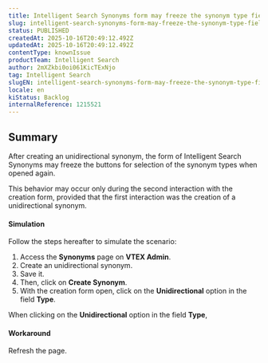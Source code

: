 ```yaml
---
title: Intelligent Search Synonyms form may freeze the synonym type field after creating a unidirectional synonym
slug: intelligent-search-synonyms-form-may-freeze-the-synonym-type-field-after-creating-a-unidirectional-synonym
status: PUBLISHED
createdAt: 2025-10-16T20:49:12.492Z
updatedAt: 2025-10-16T20:49:12.492Z
contentType: knownIssue
productTeam: Intelligent Search
author: 2mXZkbi0oi061KicTExNjo
tag: Intelligent Search
slugEN: intelligent-search-synonyms-form-may-freeze-the-synonym-type-field-after-creating-a-unidirectional-synonym
locale: en
kiStatus: Backlog
internalReference: 1215521
---
```


## Summary


After creating an unidirectional synonym, the form of Intelligent Search Synonyms may freeze the buttons for selection of the synonym types when opened again.

This behavior may occur only during the second interaction with the creation form, provided that the first interaction was the creation of a unidirectional synonym.


#### Simulation


Follow the steps hereafter to simulate the scenario:

1. Access the **Synonyms** page on **VTEX Admin**.
2. Create an unidirectional synonym.
3. Save it.
4. Then, click on **Create Synonym**.
5. With the creation form open, click on the **Unidirectional** option in the field **Type**.

When clicking on the **Unidirectional** option in the field **Type**,


#### Workaround


Refresh the page.



